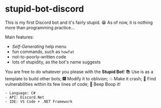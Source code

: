 # stupid-bot-discord
This is my first Discord bot and it's fairly stupid. 😁
As of now, it is nothing more than programming practice...

Main features:
- *Self-Generating* help menu
- fun commands, such as `howfat`
- not-to-poorly-written code
- lots of stupidity, as the bot's name suggests

You are free to do whatever you please with the **Stupid Bot**!
📚 Use is as a template to build other bots;
🎆 Modify it to oblivion;
💥 Make it crash;
🚪 Find vulnerabilities within its few lines of code;
🤖 Beep Boop it!
```
- Language: C#
- API: Discord.Net
- IDE: VS Code + .NET Framework
```
